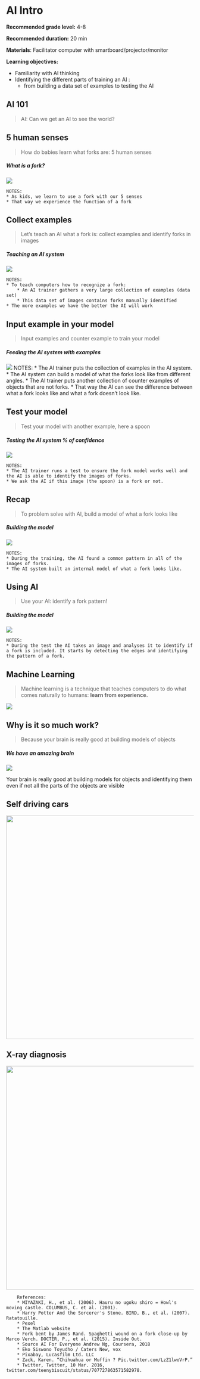 # AI Intro

**Recommended grade level:** 4-8

**Recommended duration:** 20 min

**Materials**: Facilitator computer with smartboard/projector/monitor

**Learning objectives:** 
* Familiarity with AI thinking 
* Identifying the different parts of training an AI :
    * from building a data set of examples to testing the AI 

## AI 101
> AI: Can we get an AI to see the world?


## 5 human senses
> How do babies learn what forks are: 5 human senses
##### What is a fork?
![](./assets/images/am-ai-intro/AI_Intro_Slides_1.png)

    NOTES:
    * As kids, we learn to use a fork with our 5 senses
    * That way we experience the function of a fork

## Collect examples
> Let’s teach an AI what a fork is: collect examples and identify forks in images
##### Teaching an AI system
![](./assets/images/am-ai-intro/AI_Intro_Slides_2.png)

    NOTES:
    * To teach computers how to recognize a fork:   
        * An AI trainer gathers a very large collection of examples (data set)
        * This data set of images contains forks manually identified 
    * The more examples we have the better the AI will work

## Input example in your model
> Input examples and counter example to train your model
##### Feeding the AI system with examples
![](./assets/images/am-ai-intro/AI_Intro_Slides_4.png)
    NOTES:
    * The AI trainer puts the collection of examples in the AI system.
    * The AI system can build a model of  what the forks look like from different angles.
    * The AI trainer puts another collection of counter examples of objects that are not forks.
    * That way the AI can see the difference between what a fork looks like and what a fork doesn’t look like.

## Test your model
> Test your model with another example, here a spoon 
##### Testing the AI system % of confidence
![](./assets/images/am-ai-intro/AI_Intro_Slides_6.png)

    NOTES:
    * The AI trainer runs a test to ensure the fork model works well and the AI is able to identify the images of forks.
    * We ask the AI if this image (the spoon) is a fork or not.

## Recap
> To problem solve with AI, build a model of what a fork looks like
##### Building the model
![](./assets/images/am-ai-intro/AI_Intro_Slides_7.png)

    NOTES:
    * During the training, the AI found a common pattern in all of the images of forks.
    * The AI system built an internal model of what a fork looks like.

## Using AI
> Use your AI: identify a fork pattern!

##### Building the model
![](./assets/images/am-ai-intro/AI_Intro_Slides_8.png)

    NOTES:
    * During the test the AI takes an image and analyses it to identify if a fork is included. It starts by detecting the edges and identifying the pattern of a fork. 

## Machine Learning
> Machine learning is a technique that teaches computers to do what comes naturally to humans: **learn from experience.**

![](/assets/images/am-ai-intro/ai-intro-7.png)

## Why is it so much work?
> Because your brain is really good at building models of objects

##### We have an amazing brain
![](./assets/images/am-ai-intro/AI_Intro_Slides_9.png)

Your brain is really good at building models for objects and identifying them even if not all the parts of the objects are visible

## Self driving cars

<img src="./assets/images/am-ai-intro/ai-intro-9.png" width="600">

## X-ray diagnosis

<img src="./assets/images/am-ai-intro/ai-intro-10.png" width="600">


        References: 
        * MIYAZAKI, H., et al. (2006). Hauru no ugoku shiro = Howl's moving castle. COLUMBUS, C. et al. (2001).
        * Harry Potter And the Sorcerer's Stone. BIRD, B., et al. (2007). Ratatouille.
        * Pexel
        * The Matlab website
        * Fork bent by James Rand. Spaghetti wound on a fork close-up by Marco Verch. DOCTER, P., et al. (2015). Inside Out.
        * Source AI For Everyone Andrew Ng, Coursera, 2018
        * Eko Siswono Toyudho / Caters New, vox
        * Pixabay, Lucasfilm Ltd. LLC‎
        * Zack, Karen. “Chihuahua or Muffin ? Pic.twitter.com/LzZ1lwoVrP.” 
        * Twitter, Twitter, 10 Mar. 2016, twitter.com/teenybiscuit/status/707727863571582978.

